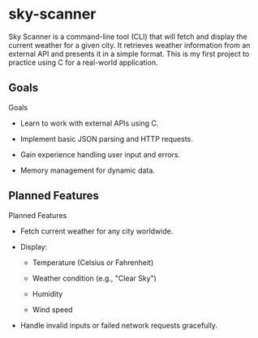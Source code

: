# sky-scanner

Sky Scanner is a command-line tool (CLI) that will fetch and display the current weather for a given city. It retrieves weather information from an external API and presents it in a simple format. This is my first project to practice using C for a real-world application.

## Goals


Goals

- Learn to work with external APIs using C.

- Implement basic JSON parsing and HTTP requests.

- Gain experience handling user input and errors.

- Memory management for dynamic data.

## Planned Features


Planned Features

- Fetch current weather for any city worldwide.

- Display:

    - Temperature (Celsius or Fahrenheit)

    - Weather condition (e.g., "Clear Sky")

    - Humidity

    - Wind speed

- Handle invalid inputs or failed network requests gracefully.
